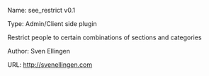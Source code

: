 Name: see_restrict v0.1 

Type: Admin/Client side plugin

Restrict people to certain combinations of sections and categories

Author: Sven Ellingen

URL: http://svenellingen.com
